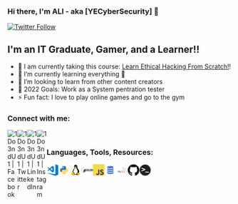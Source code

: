 ### Hi there, I'm ALI - aka [YECyberSecurity] 👋

[![Twitter Follow](https://img.shields.io/twitter/follow/YECyberSecurity?color=1DA1F2&logo=twitter&style=for-the-badge)](https://twitter.com/intent/follow?original_referer=https%3A%2F%2Fgithub.com%2FYECyberSecurity&screen_name=YECyberSecurity)

## I'm an IT Graduate, Gamer, and a Learner!!

- 🔭 I am currently taking this course: [Learn Ethical Hacking From Scratch!][course]!
- 🌱 I’m currently learning everything 🤣
- 👯 I’m looking to learn from other content creators
- 🥅 2022 Goals: Work as a System pentration tester
- ⚡ Fun fact: I love to play online games and go to the gym 

### Connect with me:

[<img align="left" alt="1Do3ndU1 | Facebook" width="22px" src="https://cdn.jsdelivr.net/npm/simple-icons@v3/icons/facebook.svg" />][facebook]
[<img align="left" alt="1Do3ndU1 | Twitter" width="22px" src="https://cdn.jsdelivr.net/npm/simple-icons@v3/icons/twitter.svg" />][twitter]
[<img align="left" alt="1Do3ndU1 | LinkedIn" width="22px" src="https://cdn.jsdelivr.net/npm/simple-icons@v3/icons/linkedin.svg" />][linkedin]
[<img align="left" alt="1Do3ndU1 | Instagram" width="22px" src="https://cdn.jsdelivr.net/npm/simple-icons@v3/icons/instagram.svg" />][instagram]

<br />

### Languages, Tools, Resources:

[<img align="left" alt="Visual Studio Code" width="26px" src="https://raw.githubusercontent.com/github/explore/80688e429a7d4ef2fca1e82350fe8e3517d3494d/topics/visual-studio-code/visual-studio-code.png" />][webdevplaylist]
[<img align="left" alt="Python" width="26px" src="https://raw.githubusercontent.com/github/explore/80688e429a7d4ef2fca1e82350fe8e3517d3494d/topics/python/python.png" />][pythonplaylist]
[<img align="left" alt="Linux" width="26px" src="https://raw.githubusercontent.com/github/explore/80688e429a7d4ef2fca1e82350fe8e3517d3494d/topics/linux/linux.png" />][Linuxforprogramersplaylist]
[<img align="left" alt="Bash" width="26px" src="https://raw.githubusercontent.com/github/explore/80688e429a7d4ef2fca1e82350fe8e3517d3494d/topics/bash/bash.png" />][bashplaylist]
[<img align="left" alt="JavaScript" width="26px" src="https://raw.githubusercontent.com/github/explore/80688e429a7d4ef2fca1e82350fe8e3517d3494d/topics/javascript/javascript.png" />][jsplaylist]
[<img align="left" alt="SQL" width="26px" src="https://raw.githubusercontent.com/github/explore/80688e429a7d4ef2fca1e82350fe8e3517d3494d/topics/sql/sql.png" />][webdevplaylist]
[<img align="left" alt="MySQL" width="26px" src="https://raw.githubusercontent.com/github/explore/80688e429a7d4ef2fca1e82350fe8e3517d3494d/topics/mysql/mysql.png" />][webdevplaylist]
[<img align="left" alt="GitHub" width="26px" src="https://raw.githubusercontent.com/github/explore/78df643247d429f6cc873026c0622819ad797942/topics/github/github.png" />][webdevplaylist]
[<img align="left" alt="Terminal" width="26px" src="https://raw.githubusercontent.com/github/explore/80688e429a7d4ef2fca1e82350fe8e3517d3494d/topics/terminal/terminal.png" />][webdevplaylist]

<br />
<br />



[Linuxforprogramersplaylist]: https://www.youtube.com/playlist?list=PLzMcBGfZo4-nUIIMsz040W_X-03QH5c5h
[pythonplaylist]: https://www.youtube.com/playlist?list=PLzMcBGfZo4-mFu00qxl0a67RhjjZj3jXm
[course]: https://www.udemy.com/course/learn-ethical-hacking-from-scratch
[twitter]: https://twitter.com/YECyberSecurity
[facebook]: https://www.facebook.com/Ali.Aidarous.A
[instagram]: https://www.instagram.com/3li.29.5
[linkedin]: https://linkedin.com/in/ali-aidarous
[webdevplaylist]: https://www.youtube.com/playlist?list=PLkwxH9e_vrAJ0WbEsFA9W3I1W-g_BTsbt
[jsplaylist]: https://www.youtube.com/playlist?list=PLkwxH9e_vrALRJKu7wfXby3MKeflhTu6B
[bashplaylist]: https://www.youtube.com/playlist?list=PLBf0hzazHTGMJzHon4YXGscxUvsFpxrZT
